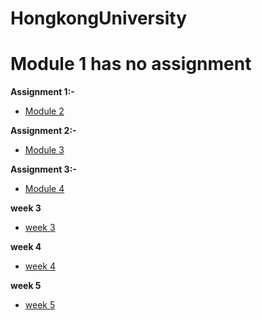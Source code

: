 # HongkongUniversity

# Module 1 has no assignment

**Assignment 1:-**

* [Module 2](https://prakashatma.github.io/HongkongUniversity/module2-solution/)


**Assignment 2:-**
* [Module 3](https://prakashatma.github.io/HongkongUniversity/module3-solution/)


**Assignment 3:-**
* [Module 4](https://prakashatma.github.io/HongkongUniversity/module4-solution/)


**week 3**

* [week 3](https://prakashatma.github.io/HongkongUniversity/week-3/)


**week 4**

* [week 4](https://prakashatma.github.io/HongkongUniversity/week-4/)

**week 5**

* [week 5](https://prakashatma.github.io/HongkongUniversity/week-5_main/)
